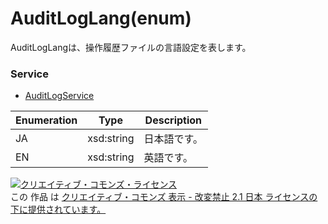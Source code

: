 # AuditLogLang(enum)
AuditLogLangは、操作履歴ファイルの言語設定を表します。<br>

### Service
+ [AuditLogService](../services/AuditLogService.md)

| Enumeration | Type | Description | 
|---|---|---|
| JA | xsd:string | 日本語です。 |
| EN | xsd:string | 英語です。 |


<a rel="license" href="http://creativecommons.org/licenses/by-nd/2.1/jp/"><img alt="クリエイティブ・コモンズ・ライセンス" style="border-width:0" src="https://i.creativecommons.org/l/by-nd/2.1/jp/88x31.png" /></a><br />この 作品 は <a rel="license" href="http://creativecommons.org/licenses/by-nd/2.1/jp/">クリエイティブ・コモンズ 表示 - 改変禁止 2.1 日本 ライセンスの下に提供されています。</a>
